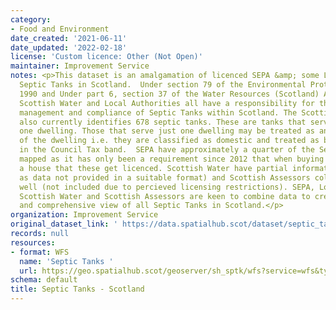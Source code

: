 ```yaml
---
category:
- Food and Environment
date_created: '2021-06-11'
date_updated: '2022-02-18'
license: 'Custom licence: Other (Not Open)'
maintainer: Improvement Service
notes: <p>This dataset is an amalgamation of licenced SEPA &amp; some Local Authority
  Septic Tanks in Scotland.  Under section 79 of the Environmental Protection Act
  1990 and Under part 6, section 37 of the Water Resources (Scotland) Act 2013 SEPA,
  Scottish Water and Local Authorities all have a responsibility for the registration,
  management and compliance of Septic Tanks within Scotland. The Scottish Assessors
  also currently identifies 678 septic tanks. These are tanks that serve more than
  one dwelling. Those that serve just one dwelling may be treated as an appurtenance
  of the dwelling i.e. they are classified as domestic and treated as being reflected
  in the Council Tax band.  SEPA have approximately a quarter of the Septic Tanks
  mapped as it has only been a requirement since 2012 that when buying or selling
  a house that these get licenced. Scottish Water have partial information (not included
  as data not provided in a suitable format) and Scottish Assessors collect some as
  well (not included due to percieved licensing restrictions). SEPA, Local Authorities,
  Scottish Water and Scottish Assessors are keen to combine data to create a complete
  and comprehensive view of all Septic Tanks in Scotland.</p>
organization: Improvement Service
original_dataset_link: ' https://data.spatialhub.scot/dataset/septic_tanks-is'
records: null
resources:
- format: WFS
  name: 'Septic Tanks '
  url: https://geo.spatialhub.scot/geoserver/sh_sptk/wfs?service=wfs&typeName=sh_sptk:pub_sptk
schema: default
title: Septic Tanks - Scotland
---
```

